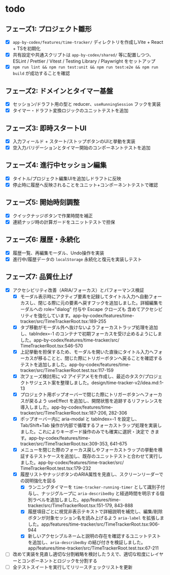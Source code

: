 # todo

## フェーズ1: プロジェクト雛形
- [x] `app-by-codex/features/time-tracker/` ディレクトリを作成しVite + React + TSを初期化
- [x] 共有設定や共通スクリプトは `app-by-codex/shared/` 等に配置しつつ、ESLint / Prettier / Vitest / Testing Library / Playwright をセットアップ
- [x] `npm run lint && npm run test:unit && npm run test:e2e && npm run build` が成功することを確認

## フェーズ2: ドメインとタイマー基盤
- [x] セッション/ドラフト用の型と reducer、`useRunningSession` フックを実装
- [x] タイマー・ドラフト変換ロジックのユニットテストを追加

## フェーズ3: 即時スタートUI
- [x] 入力フィールド + スタート/ストップボタンのUIと挙動を実装
- [x] 空入力バリデーションとタイマー開始のコンポーネントテストを追加

## フェーズ4: 進行中セッション編集
- [x] タイトル/プロジェクト編集UIを追加しドラフトに反映
- [x] 停止時に履歴へ反映されることをユニット+コンポーネントテストで確認

## フェーズ5: 開始時刻調整
- [x] クイックナッジボタンで作業時間を補正
- [x] 連続ナッジ時の計算ガードをユニットテストで担保

## フェーズ6: 履歴・永続化
- [x] 履歴一覧、再編集モーダル、Undo操作を実装
- [x] 進行中/履歴データの `localStorage` 永続化と復元を実装しテスト

## フェーズ7: 品質仕上げ
- [x] アクセシビリティ改善（ARIA/フォーカス）とパフォーマンス検証
  - [x] モーダル表示時にアクティブ要素を記録してタイトル入力へ自動フォーカスし、閉じる際に元の要素へ戻すフックを追加しました。詳細編集モーダルへの role="dialog" 付与や Escape クローズも 含めてアクセシビリティを強化しています。app-by-codex/features/time-tracker/src/TimeTrackerRoot.tsx:189-255
  - [x] タブ移動がモーダル外へ抜けないようフォーカストラップ処理を追加し、tabIndex=-1 のコンテナで初期フォーカスを受け止めるようにしました。app-by-codex/features/time-tracker/src/ TimeTrackerRoot.tsx:546-570
  - [x] 上記挙動を担保するため、モーダルを開いた直後にタイトル入力へフォーカスが移ることと、閉じた際にトリガーボタンへ戻ることを確認するテストを追加しました。app-by-codex/features/time- tracker/src/TimeTrackerRoot.test.tsx:117-159
  - [x] 次フェーズ検討用に v2 アイデアメモを作成し、最近のタスク/プロジェクトサジェスト案を整理しました。design/time-tracker-v2/idea.md:1-13
  - [x] プロジェクト用ポップオーバーで閉じた際にトリガーボタンへフォーカスが戻るよう useEffect を追加し、開閉状態を追跡するリファレンスを導入しました。app-by-codex/features/time- tracker/src/TimeTrackerRoot.tsx:187-206, 282-306
  - [x] ポップオーバー内に aria-modal と tabIndex=-1 を設定し、Tab/Shift+Tab 操作が内部で循環するフォーカストラップ処理を実装しました。これによりキーボード操作のみでも確実に選択・決定で きます。app-by-codex/features/time-tracker/src/TimeTrackerRoot.tsx:309-353, 641-675
  - [x] メニューを閉じた際のフォーカス戻しやフォーカストラップの挙動を検証するテストケースを追加し、既存のユニットテストと合わせて実行しました。app-by-codex/features/time-tracker/src/ TimeTrackerRoot.test.tsx:179-232
  - [x] 履歴リストやナッジボタンのARIA属性を見直し、スクリーンリーダーでの説明強化を図る
    - [x] ランニングタイマーを `time-tracker-running-timer` として識別子付与し、ナッジグループに `aria-describedby` と経過時間を明示する個別ラベルを追加しました。app/features/time-tracker/src/TimeTrackerRoot.tsx:151-179, 843-888
    - [x] 履歴項目ごとに視覚非表示テキストで詳細説明を補完し、編集/削除ボタンが対象セッション名を読み上げるよう `aria-label` を拡張しました。app/features/time-tracker/src/TimeTrackerRoot.tsx:906-944
    - [x] 新しいアクセシブルネームと説明の存在を確認するユニットテストを追加し、`aria-describedby` の結び付きを検証しました。app/features/time-tracker/src/TimeTrackerRoot.test.tsx:67-211
- [ ] 改めて実装を見直し適切な分割戦略を検討したうえで、適切な粒度にレイヤーとコンポーネントとロジックを分割する
- [ ] 全テストスイートを実行してリリースチェックリストを更新
